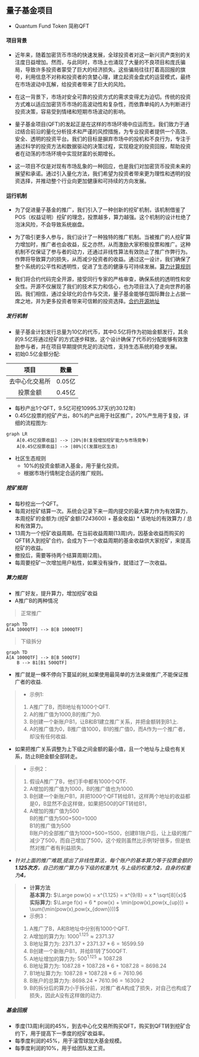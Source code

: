 ## 量子基金项目
- Quantum Fund Token 简称QFT

#### 项目背景
- 近年来，随着加密货币市场的快速发展，全球投资者对这一新兴资产类别的关注度日益增加。然而，与此同时，市场上也涌现了大量的不良项目和庞氏骗局，导致许多投资者蒙受了巨大的经济损失。这些骗局往往打着高回报的旗号，利用信息不对称和投资者的贪婪心理，建立起资金盘式的运营模式，最终在市场波动中瓦解，给投资者带来了巨大的风险。

- 在这一背景下，市场对安全可靠的投资方式的需求变得尤为迫切。传统的投资方式难以适应加密货币市场的高波动性和复杂性，而依靠单纯的人为判断进行投资决策，容易受到情绪和短期市场波动的影响。

- 量子基金项目(QFT)的发起正是在这样的市场环境中应运而生。我们致力于通过结合前沿的量化分析技术和严谨的风控措施，为专业投资者提供一个高效、安全、透明的投资平台。我们的目标是摒弃市场中的投机和不良行为，专注于通过科学的投资方法和数据驱动的决策过程，实现稳定的投资回报，帮助投资者在动荡的市场环境中实现财富的长期增长。

- 这一项目不仅是对现有市场乱象的一种回应，也是我们对加密货币投资未来的展望和承诺。通过引入量化方法，我们希望为投资者带来更为理性和透明的投资选择，并推动整个行业向更加健康和可持续的方向发展。

#### 运行机制
- 为了促进量子基金的推广，我们引入了一种创新的挖矿机制，该机制借鉴了POS（权益证明）挖矿的理念，投票越多，算力越强。这个机制的设计杜绝了泡沫风险，不会导致系统崩盘。

- 为了吸引更多人参与，我们设计了一种独特的推广机制。当被推广的人挖矿算力增加时，推广者也会收益，反之亦然，从而激励大家积极投票和推广。这种机制不仅保证了参与者的动力，还通过非线性算法有效防止了推广作弊行为。作弊将导致算力的损失，从而减少投资者的收益。通过这一设计，我们确保了整个系统的公平性和透明性，促进了生态的健康与可持续发展。[算力计算规则](#算力计算规则)

- 我们将合约代码完全开源，接受同行专家的严格审查，确保系统的透明性和安全性。开源不仅展现了我们的技术实力和信心，也为项目注入了走向世界的基因。我们相信，通过全球化的合作与交流，量子基金能够在国际舞台上占据一席之地，并为更多投资者带来可信赖的投资选择。[合约开源地址](https://github.com/QuantumFunds/smart-contracts)

##### 发行机制
- 量子基金计划发行总量为10亿的代币，其中0.5亿将作为初始金额发行，其余的9.5亿将通过挖矿的方式逐步释放。这个设计确保了代币的分配能够有效激励参与者，并在项目早期提供充足的流动性，支持生态系统的稳步发展。
- 初始0.5亿金额分配:

项目   | 数量
:----:|:-----:
去中心化交易所 | 0.05亿
投票金额 | 0.45亿

- 每秒产出1个QFT，9.5亿可挖10995.37天(约30.12年)
- 0.45亿投票的挖矿产出，80%的产出用于社区推广，20%产生用于复投，详细的流程图为:

```mermaid
graph LR
    A[0.45亿投票收益] --> |20%|B(复投增加挖矿能力与市场竞争)
    A[0.45亿投票收益] --> |80%|C(发展社区生态)
```
- 社区生态规则
    - 10%的投资金额进入基金，用于量化投资。
    - 根据市场行情制定合适的推广规则。

##### 挖矿规则
- 每秒挖出一个QFT。
- 每周对挖矿结算一次。系统会记录下来一周内提交的最大算力作为有效算力，本周挖矿的金额为:(挖矿金额(7*24*3600) + 基金收益) * 该地址的有效算力 / 总和有效算力。
- 13周为一个挖矿收益周期。在当前收益周期(13周)内，因基金收益而购买的QFT转入到挖矿合约，会成为下一个收益周期的基金收益供大家挖矿，来提高挖矿的收益。
- 撤投后，需要等待两个结算周期(2周)。
- 每周要挖矿一次增加用户粘性，如果没有操作，就错过了一次收益。

##### 算力规则
- 推广好友，提升算力，增加挖矿收益
- A推广B的两种情况
> 正常推广
```mermaid
graph TD
A[A 1000QTF] --> B[B 1000QTF]
```
> 下级拆分
```mermaid
graph TD
A[A 1000QTF] --> B[B 500QTF]
    B --> B1[B1 500QTF]
```
- 推广就是一棵不停向下蔓延的树,如果使用最简单的方法来做推广,不能保证推广者的收益.     
> - 示例1:
> 1. A推广了B，而B地址有1000个QFT.
> 2. A的推广值为1000,B的推广为0. 
> 3. B创建一个新账户B1，让B和B1建立推广关系，并把金额转到B1上.
> 4. A的推广值为0，B推广值1000，B1的推广值0，而A作为一个推广者，却没有任何收益.

- 如果把推广关系调整为上下级之间金额的最小值，且一个地址与上级也有关系，防止B把金额全部转走。  
> - 示例2：
> 1. 假设A推广了B，他们手中都有1000个QTF.  
> 2. A增加的推广值为1000，B的推广值也为1000.  
> 3. B创建一个新账户B1，并把1000个QFT转给B1，这样两个地址的收益都是0，B显然不会这样做，如果把500的QFT转给B1，
> 4. A增加的推广值为500  
    B的推广值为500+500=1000  
    B1的推广值为500  
    B账户的全部推广值为1000+500=1500，创建B1账户后，让上级的推广减少了500，而自己增加了500，这个规则虽然比示例1好很多，但是依然对推广者有利益损失。

- _针对上面的推广难题,提出了非线性算法，每个账户的基本算力等于投票金额的**1.125次方**，自己的推广算力与下级的权重为**1**, 与上级的权重为**2**，自身的权重为**4**。_   
> - **计算方法**  
> **基本算力:** $\Large pow(x) = x^{1.125} = x^{9/8} = x * \sqrt[8]{x}$      
> **实际算力:** $\Large f(x) = 6 * pow(x) + \min(pow(x),pow(x_{up})) + \sum(\min(pow(x),pow(x_{down})))$  
> - 示例3： 
> 1. A推广了B，A和B地址中分别有1000个QFT.
> 2. A增加的算力为: $1000^{1.125} \approx 2371.37$
> 3. B地址算力为:   $2371.37 + 2371.37 * 6 = 16599.59$
> 4. B创建一个新账户B1，并给B1转了500QFT.
> 5. A地址增加的算力为: $500^{1.125} \approx 1087.28$
> 6. B地址算力为:      $1087.28  + 1087.28 * 6 + 1087.28 = 8698.24$
> 7. B1地址算力为:     $1087.28 + 1087.28 * 6 = 7610.96$
> 8. B账户的总算力为:   $8698.24 + 7610.96 = 16309.2$
> 9. B的拆分后的算力小于拆分前，对推广者A构成了损失，对自己也构成了损失，因此A没有这样做的动力.


##### 基金回报
- 季度(13周)利润的45%，到去中心化交易所购买QFT，购买到QFT转到挖矿合约下，用于提高下一季度的挖矿收益率。
- 每季度利润的45%，用于滚雪球加大基金规模。
- 每季度利润的10%，用于给团队发工资。